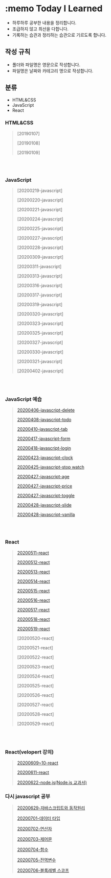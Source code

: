# :memo Today I Learned

- 하루하루 공부한 내용을 정리합니다.
- 조급하지 않고 최선을 다합니다.
- 기록하는 습관과 정리하는 습관으로 기르도록 합니다.

## 작성 규칙

- 폴더와 파일명은 영문으로 작성합니다.
- 파일명은 날짜와 카테고리 명으로 작성합니다.

## 분류

- HTML&CSS
- JavaScript
- React

### HTML&CSS

> [20190107]
>
> [20190108]
>
> [20190109]

<br/>

<br/>

### JavaScript

> [20200219-javascript]
>
> [20200220-javascript]
>
> [20200221-javascript]
>
> [20200224-javascript]
>
> [20200225-javascript]
>
> [20200227-javascript]
>
> [20200228-javascript]
>
> [20200309-javascript]
>
> [20200311-javascript]
>
> [20200313-javascript]
>
> [20200316-javascript]
>
> [20200317-javascript]
>
> [20200319-javascript]
>
> [20200320-javascript]
>
> [20200323-javascript]
>
> [20200325-javascript]
>
> [20200327-javascript]
>
> [20200330-javascript]
>
> [20200321-javascript]
>
> [20200402-javascript]

<br/>

<br/>

### JavaScript 예습

> [20200406-javascript-delete](https://github.com/shin-eunji/vanilla/tree/master/delete)
>
> [20200408-javascript-todo](https://github.com/shin-eunji/vanilla/tree/master/todolist)
>
> [20200410-javascript-tab](https://github.com/shin-eunji/vanilla/tree/master/tab)
>
> [20200417-javascript-form](https://github.com/shin-eunji/vanilla/tree/master/form)
>
> [20200418-javascript-login](https://github.com/shin-eunji/vanilla/tree/master/login)
>
> [20200423-javascript-clock](https://github.com/shin-eunji/vanilla/tree/master/clock)
>
> [20200425-javascript-stop watch](https://github.com/shin-eunji/vanilla/tree/master/stop%20watch)
>
> [20200427-javascript-age](https://github.com/shin-eunji/vanilla/tree/master/age)
>
> [20200427-javascript-price](https://github.com/shin-eunji/vanilla/tree/master/price)
>
> [20200427-javascript-toggle](https://github.com/shin-eunji/vanilla/tree/master/toggle)
>
> [20200428-javascript-slide](https://github.com/shin-eunji/vanilla/tree/master/slide)
>
> [20200428-javascript-vanilla](https://github.com/shin-eunji/vanilla/tree/master/vanilla)

<br/>

<br/>

### React

> [20200511-react]()
>
> [20200512-react](https://ej-developer.tistory.com/20?category=864406)
>
> [20200513-react](https://ej-developer.tistory.com/21?category=864406)
>
> [20200514-react](https://ej-developer.tistory.com/22?category=864406)
>
> [20200515-react](https://ej-developer.tistory.com/23?category=864406)
>
> [20200516-react](https://ej-developer.tistory.com/24?category=864406)
>
> [20200517-react](https://ej-developer.tistory.com/25?category=864406)
>
> [20200518-react](https://ej-developer.tistory.com/27?category=864406)
>
> [20200519-react](https://ej-developer.tistory.com/29?category=864406)
>
> [20200520-react]
>
> [20200521-react]
>
> [20200522-react]
>
> [20200523-react]
>
> [20200524-react]
>
> [20200525-react]
>
> [20200526-react]
>
> [20200527-react]
>
> [20200528-react]
>
> [20200529-react]

<br/>

<br/>

### React(velopert 강의)

> [20200609~10-react](https://github.com/shin-eunji/TIL-Front)
>
> [20200611-react](https://github.com/shin-eunji/TIL-Front)
>
> [20200622-node.js(Node.js 교과서)](https://github.com/shin-eunji/TIL-Front)

### 다시 javascript 공부

> [20200629-자바스크립트와 동작원리](https://github.com/shin-eunji/TIL-Front/tree/master/javascript-ch1)
>
> [20200701-데이터 타입](https://github.com/shin-eunji/TIL-Front/tree/master/javascript-ch2)
>
> [20200702-연산자](https://github.com/shin-eunji/TIL-Front/tree/master/javascript-ch3)
>
> [20200703-제어문](https://github.com/shin-eunji/TIL-Front/tree/master/javascript-ch3)
>
> [20200704-함수](https://github.com/shin-eunji/TIL-Front/tree/master/javascript-ch4)
>
> [20200705-전역변수](https://github.com/shin-eunji/TIL-Front/tree/master/javascript-ch4)
>
> [20200706-블록레벨 스코프](https://github.com/shin-eunji/TIL-Front/tree/master/javascript-ch5)
